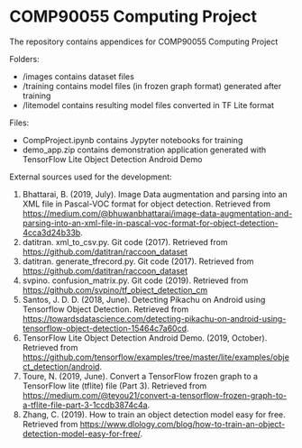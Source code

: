 # COMP90055 Computing Project
The repository contains appendices for COMP90055 Computing Project

Folders:
- /images contains dataset files
- /training contains model files (in frozen graph format) generated after training
- /litemodel contains resulting model files converted in TF Lite format

Files:
- CompProject.ipynb contains Jypyter notebooks for training
- demo_app.zip contains demonstration application generated with TensorFlow Lite Object Detection Android Demo

External sources used for the development:
1. Bhattarai, B. (2019, July). Image Data augmentation and parsing into an XML file in Pascal-VOC format for object detection. Retrieved from https://medium.com/@bhuwanbhattarai/image-data-augmentation-and-parsing-into-an-xml-file-in-pascal-voc-format-for-object-detection-4cca3d24b33b.
2. datitran. xml_to_csv.py. Git code (2017). Retrieved from https://github.com/datitran/raccoon_dataset
3. datitran. generate_tfrecord.py. Git code (2017). Retrieved from https://github.com/datitran/raccoon_dataset
4. svpino. confusion_matrix.py. Git code (2019). Retrieved from https://github.com/svpino/tf_object_detection_cm
5. Santos, J. D. D. (2018, June). Detecting Pikachu on Android using Tensorflow Object Detection. Retrieved from https://towardsdatascience.com/detecting-pikachu-on-android-using-tensorflow-object-detection-15464c7a60cd.
6. TensorFlow Lite Object Detection Android Demo. (2019, October). Retrieved from https://github.com/tensorflow/examples/tree/master/lite/examples/object_detection/android.
7. Toure, N. (2019, June). Convert a TensorFlow frozen graph to a TensorFlow lite (tflite) file (Part 3). Retrieved from https://medium.com/@teyou21/convert-a-tensorflow-frozen-graph-to-a-tflite-file-part-3-1ccdb3874c4a.
8. Zhang, C. (2019). How to train an object detection model easy for free. Retrieved from https://www.dlology.com/blog/how-to-train-an-object-detection-model-easy-for-free/.
